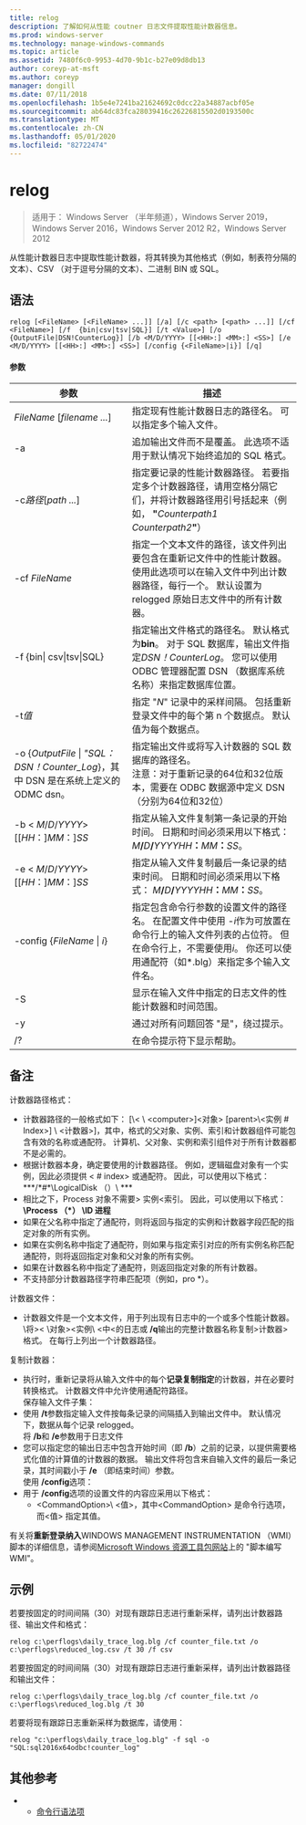 ```yaml
---
title: relog
description: 了解如何从性能 coutner 日志文件提取性能计数器信息。
ms.prod: windows-server
ms.technology: manage-windows-commands
ms.topic: article
ms.assetid: 7480f6c0-9953-4d70-9b1c-b27e09d8db13
author: coreyp-at-msft
ms.author: coreyp
manager: dongill
ms.date: 07/11/2018
ms.openlocfilehash: 1b5e4e7241ba21624692c0dcc22a34887acbf05e
ms.sourcegitcommit: ab64dc83fca28039416c26226815502d0193500c
ms.translationtype: MT
ms.contentlocale: zh-CN
ms.lasthandoff: 05/01/2020
ms.locfileid: "82722474"
---
```

# <a name="relog"></a>relog

> 适用于： Windows Server （半年频道），Windows Server 2019，Windows Server 2016，Windows Server 2012 R2，Windows Server 2012

从性能计数器日志中提取性能计数器，将其转换为其他格式（例如，制表符分隔的文本）、CSV （对于逗号分隔的文本）、二进制 BIN 或 SQL。   

## <a name="syntax"></a>语法  
```  
relog [<FileName> [<FileName> ...]] [/a] [/c <path> [<path> ...]] [/cf <FileName>] [/f  {bin|csv|tsv|SQL}] [/t <Value>] [/o {OutputFile|DSN!CounterLog}] [/b <M/D/YYYY> [[<HH>:] <MM>:] <SS>] [/e <M/D/YYYY> [[<HH>:] <MM>:] <SS>] [/config {<FileName>|i}] [/q]  
```  

#### <a name="parameters"></a>参数  

|                                         参数                                          |                                                                                                                                                                  描述                                                                                                                                                                   |
|--------------------------------------------------------------------------------------------|------------------------------------------------------------------------------------------------------------------------------------------------------------------------------------------------------------------------------------------------------------------------------------------------------------------------------------------------|
|                                *FileName* [*filename ...*]                                 |                                                                                                                      指定现有性能计数器日志的路径名。 可以指定多个输入文件。                                                                                                                      |
|                                             -a                                             |                                                                                                          追加输出文件而不是覆盖。 此选项不适用于默认情况下始终追加的 SQL 格式。                                                                                                           |
|                                   -c*路径*[*path ...*]                                   |                                                       指定要记录的性能计数器路径。 若要指定多个计数器路径，请用空格分隔它们，并将计数器路径用引号括起来（例如， **"**<em>Counterpath1</em> <em>Counterpath2</em>**"**）                                                       |
|                                       -cf *FileName*                                       |                                            指定一个文本文件的路径，该文件列出要包含在重新记文件中的性能计数器。 使用此选项可以在输入文件中列出计数器路径，每行一个。 默认设置为 relogged 原始日志文件中的所有计数器。                                            |
|                                  -f {bin\| csv\|tsv\|SQL}                                  |                                       指定输出文件格式的路径名。 默认格式为**bin**。 对于 SQL 数据库，输出文件指定*DSN！CounterLog*。 您可以使用 ODBC 管理器配置 DSN （数据库系统名称）来指定数据库位置。                                        |
|                                         -t*值*                                         |                                                                                                           指定 "*N*" 记录中的采样间隔。 包括重新登录文件中的每个第 n 个数据点。 默认值为每个数据点。                                                                                                           |
| -o {*OutputFile* \| *"SQL： DSN！Counter_Log*}，其中 DSN 是在系统上定义的 ODMC dsn。 |                                                   指定输出文件或将写入计数器的 SQL 数据库的路径名。 <br>注意：对于重新记录的64位和32位版本，需要在 ODBC 数据源中定义 DSN （分别为64位和32位）                                                   |
|                          -b \< *M*/*D*/*YYYY*> [[*HH*：]*MM*：]*SS*                           |                                                                          指定从输入文件复制第一条记录的开始时间。 日期和时间必须采用以下格式： <em>M</em>**/**<em>D</em>**/**<em>YYYYHH</em>**：**<em>MM</em>**：**<em>SS</em>。                                                                          |
|                          -e \< *M*/*D*/*YYYY*> [[*HH*：]*MM*：]*SS*                           |                                                                           指定从输入文件复制最后一条记录的结束时间。 日期和时间必须采用以下格式： <em>M</em>**/**<em>D</em>**/**<em>YYYYHH</em>**：**<em>MM</em>**：**<em>SS</em>。                                                                            |
|                                -config {*FileName* \| *i*}                                 | 指定包含命令行参数的设置文件的路径名。 在配置文件中使用 *-i*作为可放置在命令行上的输入文件列表的占位符。 但在命令行上，不需要使用*i*。 你还可以使用通配符（如\*.blg）来指定多个输入文件名。 |
|                                             -S                                             |                                                                                                                          显示在输入文件中指定的日志文件的性能计数器和时间范围。                                                                                                                           |
|                                             -y                                             |                                                                                                                                            通过对所有问题回答 "是"，绕过提示。                                                                                                                                             |
|                                             /?                                             |                                                                                                                                                      在命令提示符下显示帮助。                                                                                                                                                      |

## <a name="remarks"></a>备注  
计数器路径格式：  
- 计数器路径的一般格式如下： [\\\< \\ \<computer>]\<对象> [parent>\\<实例 # Index>] \\ \<计数器>]，其中，格式的父对象、实例、索引和计数器组件可能包含有效的名称或通配符。 计算机、父对象、实例和索引组件对于所有计数器都不是必需的。  
- 根据计数器本身，确定要使用的计数器路径。 例如，逻辑磁盘对象有一个实例<Index>，因此必须提供 < # index> 或通配符。 因此，可以使用以下格式： **\*/\*#\*\LogicalDisk （）\\ ***  
- 相比之下，Process 对象不需要> 实例\<索引。 因此，可以使用以下格式： **\Process （\*） \ID 进程**  
- 如果在父名称中指定了通配符，则将返回与指定的实例和计数器字段匹配的指定对象的所有实例。  
- 如果在实例名称中指定了通配符，则如果与指定索引对应的所有实例名称匹配通配符，则将返回指定对象和父对象的所有实例。  
- 如果在计数器名称中指定了通配符，则返回指定对象的所有计数器。  
- 不支持部分计数器路径字符串匹配项（例如，pro *）。  

计数器文件：  
-   计数器文件是一个文本文件，用于列出现有日志中的一个或多个性能计数器。 \\将>\< \\对象>\<实例\\ \<中\<的日志或 **/q**输出的完整计数器名称复制>计数器> 格式。 在每行上列出一个计数器路径。  

复制计数器：  
-   执行时，重新记录将从输入文件中的每个**记录复制指定**的计数器，并在必要时转换格式。 计数器文件中允许使用通配符路径。  
保存输入文件子集：  
-   使用 **/t**参数指定输入文件按每<n>条记录的间隔插入到输出文件中。 默认情况下，数据从每个记录 relogged。  
将 **/b**和 **/e**参数用于日志文件  
-   您可以指定您的输出日志中包含开始时间（即 **/b**）之前的记录，以提供需要格式化值的计算值的计数器的数据。 输出文件将包含来自输入文件的最后一条记录，其时间戳小于 **/e** （即结束时间）参数。  
使用 **/config**选项：  
-   用于 **/config**选项的设置文件的内容应采用以下格式：  
    -   \<CommandOption>\\ \<值>，其中\<CommandOption> 是命令行选项，而\<值> 指定其值。

有关将**重新登录纳入**WINDOWS MANAGEMENT INSTRUMENTATION （WMI）脚本的详细信息，请参阅[Microsoft Windows 资源工具包网站](https://go.microsoft.com/fwlink/?LinkId=4665)上的 "脚本编写 WMI"。  

## <a name="examples"></a>示例  
若要按固定的时间间隔（30）对现有跟踪日志进行重新采样，请列出计数器路径、输出文件和格式：  
```  
relog c:\perflogs\daily_trace_log.blg /cf counter_file.txt /o c:\perflogs\reduced_log.csv /t 30 /f csv  
```  
若要按固定的时间间隔（30）对现有跟踪日志进行重新采样，请列出计数器路径和输出文件：  
```  
relog c:\perflogs\daily_trace_log.blg /cf counter_file.txt /o c:\perflogs\reduced_log.blg /t 30  
```
若要将现有跟踪日志重新采样为数据库，请使用：
```
relog "c:\perflogs\daily_trace_log.blg" -f sql -o "SQL:sql2016x64odbc!counter_log"
```

## <a name="additional-references"></a>其他参考  
-   - [命令行语法项](command-line-syntax-key.md)  
